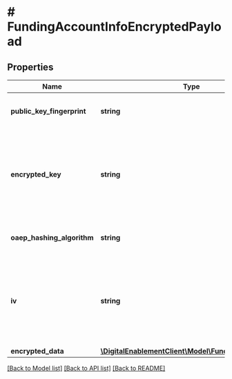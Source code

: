 # # FundingAccountInfoEncryptedPayload

## Properties

Name | Type | Description | Notes
------------ | ------------- | ------------- | -------------
**public_key_fingerprint** | **string** | The fingerprint of the public key used to encrypt the ephemeral AES key. | [optional]
**encrypted_key** | **string** | One-time use AES key encrypted by the MasterCard public key (as identified by publicKeyFingerprint) using the OAEP or PKCS#1 v1.5 scheme (depending on the value of oaepHashingAlgorithm. | [optional]
**oaep_hashing_algorithm** | **string** | Hashing algorithm used with the OAEP scheme. Must be either SHA256 or SHA512. | [optional]
**iv** | **string** | The initialization vector used when encrypting data using the one-time use AES key. Must be exactly 16 bytes (32 character hex string) to match the block size. If not present, an IV of zero is assumed. | [optional]
**encrypted_data** | [**\DigitalEnablementClient\Model\FundingAccountData**](FundingAccountData.md) |  | [optional]

[[Back to Model list]](../../README.md#models) [[Back to API list]](../../README.md#endpoints) [[Back to README]](../../README.md)
